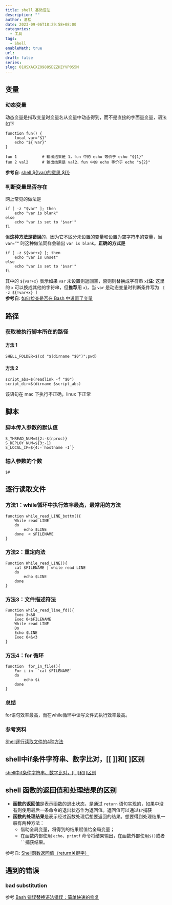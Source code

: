 ```yaml
---
title: shell 基础语法
description: ""
author: 清松
date: 2023-09-06T18:29:58+08:00
categories:
  - 工具
tags:
  - Shell
enableMath: true
url: 
draft: false
series: 
slug: 01HSXACXZ0988SDZZHZYVP0S5M
---
```

## 变量 
### 动态变量
动态变量是指取变量时变量名从变量中动态得到，而不是直接的字面量变量，语法如下
```
function fun() {
    local var="$1"
    echo "${!var}"
}

fun 1           # 输出结果是 1，fun 中的 echo 等价于 echo "${1}"
fun 2 val2      # 输出结果是 val2，fun 中的 echo 等价于 echo "${2}"
```

**参考自**: [shell ${!var}的意思 ${!}](https://blog.csdn.net/ab411919134/article/details/102469113)  

### 判断变量是否存在
网上常见的做法是 
```
if [ -z "$var" ]; then 
    echo "var is blank"
else 
    echo "var is set to '$var'"
fi
```
但**这种方法是错误**的，因为它不区分未设置的变量和设置为空字符串的变量，当 `var=”“` 时这种做法同样会输出 `var is blank`。**正确的方式是**
```
if [ -z ${var+x} ]; then
    echo "var is unset"
else 
    echo "var is set to '$var'"
fi
```
其中的 `${var+x}` 表示如果 `var` 未设置则返回空，否则则替换成字符串 `x`(**注:** 这里的 `x` 可以换成其他的字符串，但**推荐**用 `x`)，当 `var` 是动态变量时判断条件写为 ` [ -z ${!var+x} ]`  
**参考自**: [如何检查是否在 Bash 中设置了变量](https://stackoverflow.com/questions/3601515/how-to-check-if-a-variable-is-set-in-bash)  

## 路径
### 获取被执行脚本所在的路径
#### 方法 1
```
SHELL_FOLDER=$(cd "$(dirname "$0")";pwd)
```

#### 方法 2
```
script_abs=$(readlink -f "$0")
script_dir=$(dirname $script_abs)
```
该语句在 mac 下执行不正确，linux 下正常

## 脚本
### 脚本传入参数的默认值
```
S_THREAD_NUM=${2:-$(nproc)}
S_DEPLOY_NUM=${3:-1}
S_LOCAL_IP=${4:-`hostname -I`}
```

### 输入参数的个数
```
$#
```

## 逐行读取文件
### 方法1：while循环中执行效率最高，最常用的方法
```
function while_read_LINE_bottm(){
    While read LINE
    do
        echo $LINE
    done  < $FILENAME
}
```

### 方法2：重定向法
```
Function While_read_LINE(){
    cat $FILENAME | while read LINE
    do
        echo $LINE
    done
}
```

### 方法3：文件描述符法
```
Function while_read_line_fd(){
    Exec 3<&0
    Exec 0<$FILENAME
    While read LINE
    Do
    Echo $LINE
    Exec 0<&<3
}
```

### 方法4：for 循环
```
function  for_in_file(){
    For i in  `cat $FILENAME`
    do
        echo $i
    done
}
```

### 总结
for语句效率最高，而在while循环中读写文件式执行效率最高。

### 参考资料
[Shell逐行读取文件的4种方法](https://www.jb51.net/article/59041.htm)

## shell中if条件字符串、数字比对，[[ ]]和[ ]区别
[shell中if条件字符串、数字比对，\[\[ \]\]和\[\]区别](https://blog.csdn.net/weixin_34355881/article/details/94624318?spm=1001.2101.3001.6650.13&utm_medium=distribute.pc_relevant.none-task-blog-2%7Edefault%7EBlogCommendFromBaidu%7ERate-13-94624318-blog-57416906.t0_layer_searchtargeting_s&depth_1-utm_source=distribute.pc_relevant.none-task-blog-2%7Edefault%7EBlogCommendFromBaidu%7ERate-13-94624318-blog-57416906.t0_layer_searchtargeting_s&utm_relevant_index=19)

## shell 函数的返回值和处理结果的区别
 - **函数的返回值**是表示函数的退出状态，是通过 `return` 语句实现的，如果中没有则使用最后一条命令的退出状态作为返回值。返回值可以通过`$?`捕获
 - **函数的处理结果**是表示经过函数处理后想要返回的结果。想要得到处理结果一般有两种方法：
    - 借助全局变量，将得到的结果赋值给全局变量；
    - 在函数内部使用 `echo`、`printf` 命令将结果输出，在函数外部使用`$()`或者` `` `捕获结果。

参考自: [Shell函数返回值（return关键字）](http://c.biancheng.net/view/2863.html)

## 遇到的错误
### bad substitution
参考 [Bash 错误替换语法错误：简单快速的修复](https://codefather.tech/blog/bash-error-bad-substitution/)

